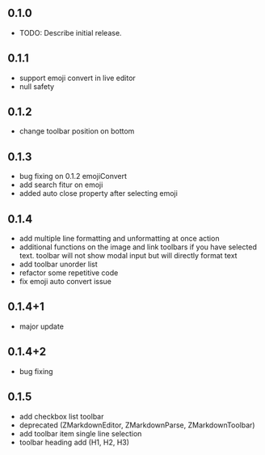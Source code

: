 ## 0.1.0

* TODO: Describe initial release.

## 0.1.1

* support emoji convert in live editor
* null safety

## 0.1.2

* change toolbar position on bottom

## 0.1.3

* bug fixing on 0.1.2 emojiConvert
* add search fitur on emoji
* added auto close property after selecting emoji

## 0.1.4

* add multiple line formatting and unformatting at once action
* additional functions on the image and link toolbars if you have selected text. toolbar will not show modal input but will directly format text
* add toolbar unorder list
* refactor some repetitive code
* fix emoji auto convert issue

## 0.1.4+1

* major update

## 0.1.4+2

* bug fixing

## 0.1.5

* add checkbox list toolbar
* deprecated (ZMarkdownEditor, ZMarkdownParse, ZMarkdownToolbar)
* add toolbar item single line selection
* toolbar heading add (H1, H2, H3)